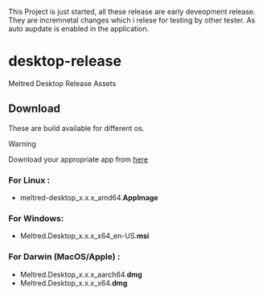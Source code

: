 This Project is just started, all these release are early deveopment release. They are incremnetal changes which 
i relese for testing by other tester. As auto aupdate is enabled in the application.

# desktop-release
Meltred Desktop Release Assets

## Download

These are build available for different os.

> [!WARNING]
> Download your appropriate app from [here](https://github.com/meltred/desktop-release/releases/latest)

### For Linux : 
- meltred-desktop_x.x.x_amd64.**AppImage**

### For Windows: 
- Meltred.Desktop_x.x.x_x64_en-US.**msi**

### For Darwin (MacOS/Apple) :
- Meltred.Desktop_x.x.x_aarch64.**dmg**
- Meltred.Desktop_x.x.x_x64.**dmg**
